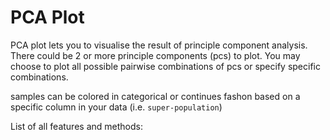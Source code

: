 # PCA Plot

PCA plot lets you to visualise the result of principle component analysis.
There could be 2 or more principle components (pcs) to plot.
You may choose to plot all possible pairwise combinations of pcs or specify specific combinations.

samples can be colored in categorical or continues fashon based on a specific column in your data (i.e. `super-population`)

List of all features and methods: